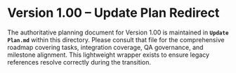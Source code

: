 # Version 1.00 – Update Plan Redirect

The authoritative planning document for Version 1.00 is maintained in **`Update Plan.md`** within this directory. Please consult that file for the comprehensive roadmap covering tasks, integration coverage, QA governance, and milestone alignment. This lightweight wrapper exists to ensure legacy references resolve correctly during the transition.
